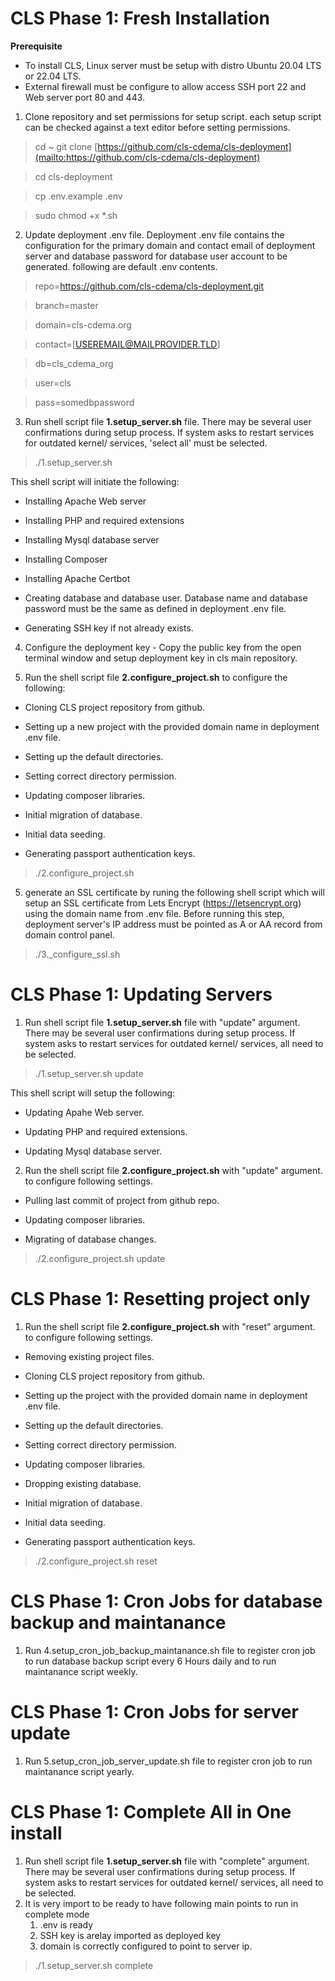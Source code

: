 # CLS Phase 1: Fresh Installation

  **Prerequisite** 
  

 - To install CLS, Linux server must be setup with distro Ubuntu 20.04 LTS or 22.04 LTS.
 - External firewall must be configure to allow access SSH port 22 and Web server port 80 and 443.



1. Clone repository and set permissions for setup script. each setup script can be checked against a text editor before setting permissions.

> cd ~ git clone [https://github.com/cls-cdema/cls-deployment](mailto:https://github.com/cls-cdema/cls-deployment)

> cd cls-deployment

> cp .env.example .env

> sudo chmod +x *.sh

  

2. Update deployment .env file. Deployment .env file contains the configuration for the primary domain and contact email of deployment server and database password for database user account to be generated. following are default .env contents.

  

> repo=https://github.com/cls-cdema/cls-deployment.git

> branch=master

> domain=cls-cdema.org

> contact=[USEREMAIL@MAILPROVIDER.TLD]

> db=cls_cdema_org

> user=cls

> pass=somedbpassword


3. Run shell script file **1\.setup_server.sh** file. There may be several user confirmations during setup process. If system asks to restart services for outdated kernel/ services, 'select all' must be selected.

  

>  ./1.setup_server.sh

  

This shell script will initiate the following:

- Installing Apache Web server

- Installing PHP and required extensions

- Installing Mysql database server

- Installing Composer

- Installing Apache Certbot

- Creating database and database user. Database name and database password must be the same as defined in deployment .env file.

- Generating SSH key if not already exists.

  

4. Configure the deployment key - Copy the public key from the open terminal window and setup deployment key in cls main repository.

  

5. Run the shell script file **2\.configure_project.sh** to configure the following:

- Cloning CLS project repository from github.

- Setting up a new project with the provided domain name in deployment .env file.

- Setting up the default directories.

- Setting correct directory permission.

- Updating composer libraries.

- Initial migration of database.

- Initial data seeding.

- Generating passport authentication keys.

  

>  ./2.configure_project.sh

  

5. generate an SSL certificate by runing the following shell script which will setup an SSL certificate from Lets Encrypt (https://letsencrypt.org) using the domain name from .env file. Before running this step, deployment server's IP address must be pointed as A or AA record from domain control panel.

  

>  ./3._configure_ssl.sh

  

# CLS Phase 1: Updating Servers

  

1. Run shell script file **1\.setup_server.sh** file with "update" argument. There may be several user confirmations during setup process. If system asks to restart services for outdated kernel/ services, all need to be selected.

  

>  ./1.setup_server.sh update

  

This shell script will setup the following:

- Updating Apahe Web server.

- Updating PHP and required extensions.

- Updating Mysql database server.

  

2. Run the shell script file **2\.configure_project.sh** with "update" argument. to configure following settings.

- Pulling last commit of project from github repo.

- Updating composer libraries.

- Migrating of database changes.

  

>  ./2.configure_project.sh update

  

# CLS Phase 1: Resetting project only

  

1. Run the shell script file **2\.configure_project.sh** with "reset" argument. to configure following settings.

- Removing existing project files.

- Cloning CLS project repository from github.

- Setting up the project with the provided domain name in deployment .env file.

- Setting up the default directories.

- Setting correct directory permission.

- Updating composer libraries.

- Dropping existing database.

- Initial migration of database.

- Initial data seeding.

- Generating passport authentication keys.

  

>  ./2.configure_project.sh reset

 

# CLS Phase 1: Cron Jobs for database backup and maintanance
 
1. Run 4.setup_cron_job_backup_maintanance.sh file to register cron job to run database backup script  every 6 Hours daily and to run maintanance script weekly.


# CLS Phase 1: Cron Jobs for server update
 
1. Run 5.setup_cron_job_server_update.sh file to register cron job to run maintanance script yearly.

# CLS Phase 1: Complete All in One install 
1. Run shell script file **1\.setup_server.sh** file with "complete" argument. There may be several user confirmations during setup process. If system asks to restart services for outdated kernel/ services, all need to be selected.
2. It is very import to be ready to  have following main points to run in complete mode
	1. .env is ready
	2.  SSH key is arelay imported as deployed key
	3. domain is correctly configured to point to server ip.

  

>  ./1.setup_server.sh complete

  
